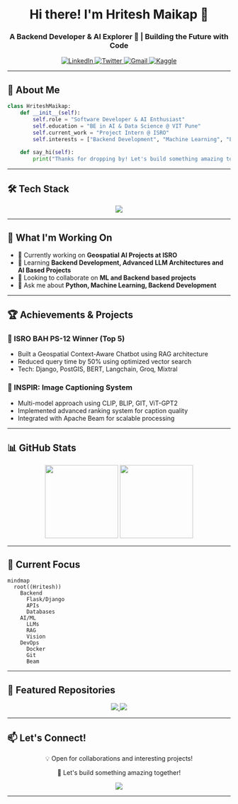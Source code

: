 <h1 align="center">Hi there! I'm Hritesh Maikap 👋</h1>
<h3 align="center">A Backend Developer & AI Explorer 🚀 | Building the Future with Code</h3>

<div align="center">
  <a href="https://www.linkedin.com/in/hritesh-maikap-7aaa76246">
    <img src="https://img.shields.io/badge/LinkedIn-0077B5?style=for-the-badge&logo=linkedin&logoColor=white" alt="LinkedIn"/>
  </a>
  <a href="https://twitter.com/hriteshmaikap">
    <img src="https://img.shields.io/badge/Twitter-1DA1F2?style=for-the-badge&logo=twitter&logoColor=white" alt="Twitter"/>
  </a>
  <a href="mailto:hriteshkumarmaikap@gmail.com">
    <img src="https://img.shields.io/badge/Gmail-D14836?style=for-the-badge&logo=gmail&logoColor=white" alt="Gmail"/>
  </a>
  <a href="https://kaggle.com/hriteshmaikap">
    <img src="https://img.shields.io/badge/Kaggle-20BEFF?style=for-the-badge&logo=kaggle&logoColor=white" alt="Kaggle"/>
  </a>
</div>

---

## 🚀 About Me

```python
class HriteshMaikap:
    def __init__(self):
        self.role = "Software Developer & AI Enthusiast"
        self.education = "BE in AI & Data Science @ VIT Pune"
        self.current_work = "Project Intern @ ISRO"
        self.interests = ["Backend Development", "Machine Learning", "LLMs"]
        
    def say_hi(self):
        print("Thanks for dropping by! Let's build something amazing together! 🚀")
```

---

## 🛠️ Tech Stack
<div align="center">
  <img src="https://skillicons.dev/icons?i=python,cpp,flask,django,pytorch,tensorflow,docker,postgres,git,linux,vscode,postman&perline=6" />
</div>

---

## 💼 What I'm Working On

- 🔭 Currently working on **Geospatial AI Projects at ISRO**
- 🌱 Learning **Backend Development, Advanced LLM Architectures and AI Based Projects**
- 👯 Looking to collaborate on **ML and Backend based projects**
- 💬 Ask me about **Python, Machine Learning, Backend Development**

---

## 🏆 Achievements & Projects

### 🌟 ISRO BAH PS-12 Winner (Top 5)
- Built a Geospatial Context-Aware Chatbot using RAG architecture
- Reduced query time by 50% using optimized vector search
- Tech: Django, PostGIS, BERT, Langchain, Groq, Mixtral

### 🤖 INSPIR: Image Captioning System
- Multi-model approach using CLIP, BLIP, GIT, ViT-GPT2
- Implemented advanced ranking system for caption quality
- Integrated with Apache Beam for scalable processing

---

## 📊 GitHub Stats

<div align="center">
  <img src="https://github-readme-stats-sigma-five.vercel.app/api?username=hriteshmaikap&show_icons=true&theme=radical" height="165"/>
  <img src="https://github-readme-stats-sigma-five.vercel.app/api/top-langs/?username=hriteshmaikap&layout=compact&theme=radical" height="165"/>
</div>

---

## 🎯 Current Focus

```mermaid
mindmap
  root((Hritesh))
    Backend
      Flask/Django
      APIs
      Databases
    AI/ML
      LLMs
      RAG
      Vision
    DevOps
      Docker
      Git
      Beam
```

---

## 🌟 Featured Repositories

<div align="center">
  <a href="https://github.com/IEEE-SB-VIT-Pune/ieeeChat">
    <img src="https://github-readme-stats-sigma-five.vercel.app/api/pin/?username=IEEE-SB-VIT-Pune&repo=ieeeChat&theme=radical" />
  </a>
  <a href="https://github.com/hriteshmaikap/inspir">
    <img src="https://github-readme-stats-sigma-five.vercel.app/api/pin/?username=hriteshmaikap&repo=inspir&theme=radical" />
  </a>
</div>

---

## 📫 Let's Connect!

<div align="center">
  <p>💡 Open for collaborations and interesting projects!</p>
  <p>🌟 Let's build something amazing together!</p>
</div>

<div align="center">
  <img src="https://capsule-render.vercel.app/api?type=waving&color=gradient&height=100&section=footer"/>
</div>

---
